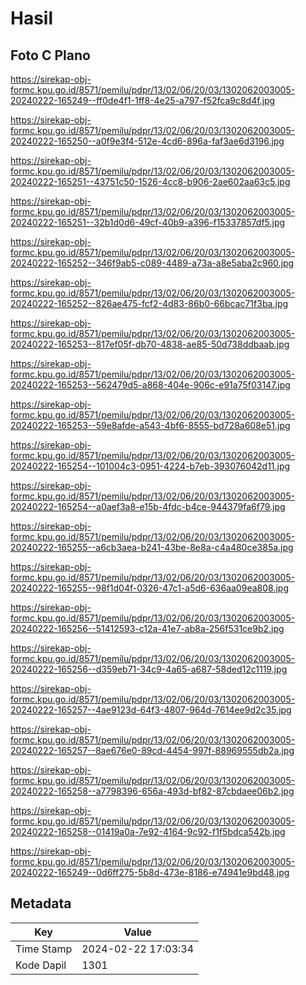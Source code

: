 # Hasil

## Foto C Plano

https://sirekap-obj-formc.kpu.go.id/8571/pemilu/pdpr/13/02/06/20/03/1302062003005-20240222-165249--ff0de4f1-1ff8-4e25-a797-f52fca9c8d4f.jpg

https://sirekap-obj-formc.kpu.go.id/8571/pemilu/pdpr/13/02/06/20/03/1302062003005-20240222-165250--a0f9e3f4-512e-4cd6-896a-faf3ae6d3196.jpg

https://sirekap-obj-formc.kpu.go.id/8571/pemilu/pdpr/13/02/06/20/03/1302062003005-20240222-165251--43751c50-1526-4cc8-b906-2ae602aa63c5.jpg

https://sirekap-obj-formc.kpu.go.id/8571/pemilu/pdpr/13/02/06/20/03/1302062003005-20240222-165251--32b1d0d6-49cf-40b9-a396-f15337857df5.jpg

https://sirekap-obj-formc.kpu.go.id/8571/pemilu/pdpr/13/02/06/20/03/1302062003005-20240222-165252--346f9ab5-c089-4489-a73a-a8e5aba2c960.jpg

https://sirekap-obj-formc.kpu.go.id/8571/pemilu/pdpr/13/02/06/20/03/1302062003005-20240222-165252--826ae475-fcf2-4d83-86b0-66bcac71f3ba.jpg

https://sirekap-obj-formc.kpu.go.id/8571/pemilu/pdpr/13/02/06/20/03/1302062003005-20240222-165253--817ef05f-db70-4838-ae85-50d738ddbaab.jpg

https://sirekap-obj-formc.kpu.go.id/8571/pemilu/pdpr/13/02/06/20/03/1302062003005-20240222-165253--562479d5-a868-404e-906c-e91a75f03147.jpg

https://sirekap-obj-formc.kpu.go.id/8571/pemilu/pdpr/13/02/06/20/03/1302062003005-20240222-165253--59e8afde-a543-4bf6-8555-bd728a608e51.jpg

https://sirekap-obj-formc.kpu.go.id/8571/pemilu/pdpr/13/02/06/20/03/1302062003005-20240222-165254--101004c3-0951-4224-b7eb-393076042d11.jpg

https://sirekap-obj-formc.kpu.go.id/8571/pemilu/pdpr/13/02/06/20/03/1302062003005-20240222-165254--a0aef3a8-e15b-4fdc-b4ce-944379fa6f79.jpg

https://sirekap-obj-formc.kpu.go.id/8571/pemilu/pdpr/13/02/06/20/03/1302062003005-20240222-165255--a6cb3aea-b241-43be-8e8a-c4a480ce385a.jpg

https://sirekap-obj-formc.kpu.go.id/8571/pemilu/pdpr/13/02/06/20/03/1302062003005-20240222-165255--98f1d04f-0326-47c1-a5d6-636aa09ea808.jpg

https://sirekap-obj-formc.kpu.go.id/8571/pemilu/pdpr/13/02/06/20/03/1302062003005-20240222-165256--51412593-c12a-41e7-ab8a-256f531ce9b2.jpg

https://sirekap-obj-formc.kpu.go.id/8571/pemilu/pdpr/13/02/06/20/03/1302062003005-20240222-165256--d359eb71-34c9-4a65-a687-58ded12c1119.jpg

https://sirekap-obj-formc.kpu.go.id/8571/pemilu/pdpr/13/02/06/20/03/1302062003005-20240222-165257--4ae9123d-64f3-4807-964d-7614ee9d2c35.jpg

https://sirekap-obj-formc.kpu.go.id/8571/pemilu/pdpr/13/02/06/20/03/1302062003005-20240222-165257--8ae676e0-89cd-4454-997f-88969555db2a.jpg

https://sirekap-obj-formc.kpu.go.id/8571/pemilu/pdpr/13/02/06/20/03/1302062003005-20240222-165258--a7798396-656a-493d-bf82-87cbdaee06b2.jpg

https://sirekap-obj-formc.kpu.go.id/8571/pemilu/pdpr/13/02/06/20/03/1302062003005-20240222-165258--01419a0a-7e92-4164-9c92-f1f5bdca542b.jpg

https://sirekap-obj-formc.kpu.go.id/8571/pemilu/pdpr/13/02/06/20/03/1302062003005-20240222-165249--0d6ff275-5b8d-473e-8186-e74941e9bd48.jpg


## Metadata

| Key        | Value               |
| ---------- | ------------------- |
| Time Stamp | 2024-02-22 17:03:34 |
| Kode Dapil | 1301                |




